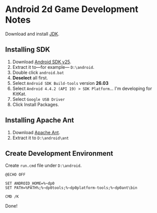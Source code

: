 # Android 2d Game Development Notes

Download and install [JDK](http://www.oracle.com/technetwork/java/javase/downloads/index.html).

## Installing SDK

1. Download [Android SDK v25](https://dl.google.com/android/repository/tools_r25.2.5-windows.zip).
2. Extract it to&mdash;for example&mdash; `D:\android`.
3. Double click `android.bat`
4. **Deselect** all first.
5. Select `Android SDK Build-tools` version **26.03**
6. Select `Android 4.4.2 (API 19) > SDK Platform`... I'm developing for KitKat.
7. Select `Google USB Driver`
7. Click Install Packages.

## Installing Apache Ant

1. Download [Apache Ant](http://www-us.apache.org/dist//ant/binaries/apache-ant-1.10.3-bin.zip).
2. Extract it to `D:\android\ant`

## Create Development Environment

Create `run.cmd` file under `D:\android`.

```
@ECHO OFF

SET ANDROID_HOME=%~dp0
SET PATH=%PATH%;%~dp0tools;%~dp0platform-tools;%~dp0ant\bin

CMD /K
```

Done!
